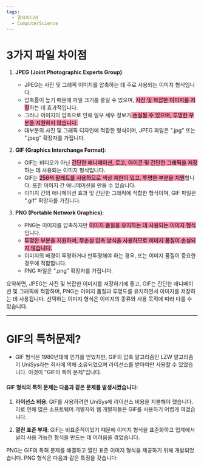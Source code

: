 ```yaml
---
tags:
  - 멀티미디어
  - ComputerScience
---
```

# 3가지 파일 차이점

1. **JPEG (Joint Photographic Experts Group)**:
    
    - JPEG는 사진 및 그래픽 이미지를 압축하는 데 주로 사용되는 이미지 형식입니다.
    - 압축률이 높기 때문에 파일 크기를 줄일 수 있으며, <mark style="background: #FF5582A6;">사진 및 복잡한 이미지를 저장</mark>하는 데 효과적입니다.
    - 그러나 이미지의 압축으로 인해 일부 세부 정보가<mark style="background: #FF5582A6;"> 손실될 수 있으며, 투명한 부분을 지원하지 않습니다.</mark>
    - 대부분의 사진 및 그래픽 디자인에 적합한 형식이며, JPEG 파일은 ".jpg" 또는 ".jpeg" 확장자를 가집니다.
2. **GIF (Graphics Interchange Format)**:
    
    - GIF는 비디오가 아닌 <mark style="background: #FF5582A6;">간단한 애니메이션, 로고, 아이콘 및 간단한 그래픽을 저장</mark>하는 데 사용되는 이미지 형식입니다.
    - GIF는 <mark style="background: #FF5582A6;">256색 팔레트를 사용하므로 색상 제한이 있고, 투명한 부분을 지원</mark>합니다. 또한 이미지 간 애니메이션을 만들 수 있습니다.
    - 이미지 간의 애니메이션 효과 및 간단한 그래픽에 적합한 형식이며, GIF 파일은 ".gif" 확장자를 가집니다.
3. **PNG (Portable Network Graphics)**:
    
    - PNG는 이미지를 압축하지만 <mark style="background: #FF5582A6;">이미지 품질을 유지하는 데 사용되는 이미지 형식</mark>입니다.
    - <mark style="background: #FF5582A6;">투명한 부분을 지원하며, 무손실 압축 방식을 사용하므로 이미지 품질이 손실되지 않습니다.</mark>
    - 이미지의 배경이 투명하거나 반투명해야 하는 경우, 또는 이미지 품질이 중요한 경우에 적합합니다.
    - PNG 파일은 ".png" 확장자를 가집니다.

요약하면, JPEG는 사진 및 복잡한 이미지를 저장하기에 좋고, GIF는 간단한 애니메이션 및 그래픽에 적합하며, PNG는 이미지 품질과 투명도를 유지하면서 이미지를 저장하는 데 사용됩니다. 선택하는 이미지 형식은 이미지의 종류와 사용 목적에 따라 다를 수 있습니다.


--------------------

# GIF의 특허문제?

- GIF 형식은 1980년대에 인기를 얻었지만, GIF의 압축 알고리즘인 LZW 알고리즘이 UniSys라는 회사에 의해 소유되었으며 라이선스를 받아야만 사용할 수 있었습니다. 이것이 "GIF의 특허 문제"입니다.

#### GIF 형식의 특허 문제는 다음과 같은 문제를 발생시켰습니다:

1. **라이선스 비용**: GIF를 사용하려면 UniSys에 라이선스 비용을 지불해야 했습니다. 이로 인해 많은 소프트웨어 개발자와 웹 개발자들은 GIF를 사용하기 어렵게 여겼습니다.
    
2. **열린 표준 부재**: GIF는 비표준적이었기 때문에 이미지 형식을 표준화하고 업계에서 널리 사용 가능한 형식을 만드는 데 어려움을 겪었습니다.
    

PNG는 GIF의 특허 문제를 해결하고 열린 표준 이미지 형식을 제공하기 위해 개발되었습니다. PNG 형식은 다음과 같은 특징을 갖습니다: